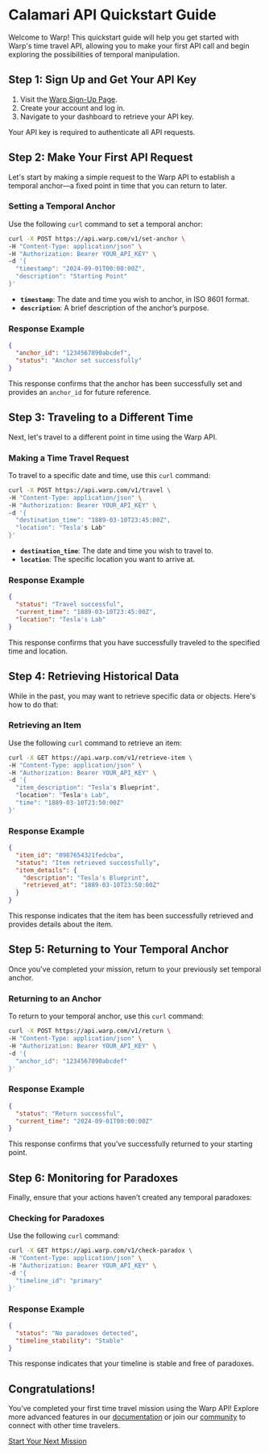 # Calamari API Quickstart Guide

Welcome to Warp! This quickstart guide will help you get started with Warp's time travel API, allowing you to make your first API call and begin exploring the possibilities of temporal manipulation.

## Step 1: Sign Up and Get Your API Key

1. Visit the [Warp Sign-Up Page](#).
2. Create your account and log in.
3. Navigate to your dashboard to retrieve your API key.

Your API key is required to authenticate all API requests.

## Step 2: Make Your First API Request

Let's start by making a simple request to the Warp API to establish a temporal anchor—a fixed point in time that you can return to later.

### Setting a Temporal Anchor

Use the following `curl` command to set a temporal anchor:

```bash
curl -X POST https://api.warp.com/v1/set-anchor \
-H "Content-Type: application/json" \
-H "Authorization: Bearer YOUR_API_KEY" \
-d '{
  "timestamp": "2024-09-01T00:00:00Z",
  "description": "Starting Point"
}'
```

- **`timestamp`**: The date and time you wish to anchor, in ISO 8601 format.
- **`description`**: A brief description of the anchor’s purpose.

### Response Example

```json
{
  "anchor_id": "1234567890abcdef",
  "status": "Anchor set successfully"
}
```

This response confirms that the anchor has been successfully set and provides an `anchor_id` for future reference.

## Step 3: Traveling to a Different Time

Next, let's travel to a different point in time using the Warp API.

### Making a Time Travel Request

To travel to a specific date and time, use this `curl` command:

```bash
curl -X POST https://api.warp.com/v1/travel \
-H "Content-Type: application/json" \
-H "Authorization: Bearer YOUR_API_KEY" \
-d '{
  "destination_time": "1889-03-10T23:45:00Z",
  "location": "Tesla's Lab"
}'
```

- **`destination_time`**: The date and time you wish to travel to.
- **`location`**: The specific location you want to arrive at.

### Response Example

```json
{
  "status": "Travel successful",
  "current_time": "1889-03-10T23:45:00Z",
  "location": "Tesla's Lab"
}
```

This response confirms that you have successfully traveled to the specified time and location.

## Step 4: Retrieving Historical Data

While in the past, you may want to retrieve specific data or objects. Here's how to do that:

### Retrieving an Item

Use the following `curl` command to retrieve an item:

```bash
curl -X GET https://api.warp.com/v1/retrieve-item \
-H "Content-Type: application/json" \
-H "Authorization: Bearer YOUR_API_KEY" \
-d '{
  "item_description": "Tesla's Blueprint",
  "location": "Tesla's Lab",
  "time": "1889-03-10T23:50:00Z"
}'
```

### Response Example

```json
{
  "item_id": "0987654321fedcba",
  "status": "Item retrieved successfully",
  "item_details": {
    "description": "Tesla's Blueprint",
    "retrieved_at": "1889-03-10T23:50:00Z"
  }
}
```

This response indicates that the item has been successfully retrieved and provides details about the item.

## Step 5: Returning to Your Temporal Anchor

Once you've completed your mission, return to your previously set temporal anchor.

### Returning to an Anchor

To return to your temporal anchor, use this `curl` command:

```bash
curl -X POST https://api.warp.com/v1/return \
-H "Content-Type: application/json" \
-H "Authorization: Bearer YOUR_API_KEY" \
-d '{
  "anchor_id": "1234567890abcdef"
}'
```

### Response Example

```json
{
  "status": "Return successful",
  "current_time": "2024-09-01T00:00:00Z"
}
```

This response confirms that you've successfully returned to your starting point.

## Step 6: Monitoring for Paradoxes

Finally, ensure that your actions haven’t created any temporal paradoxes:

### Checking for Paradoxes

Use the following `curl` command:

```bash
curl -X GET https://api.warp.com/v1/check-paradox \
-H "Content-Type: application/json" \
-H "Authorization: Bearer YOUR_API_KEY" \
-d '{
  "timeline_id": "primary"
}'
```

### Response Example

```json
{
  "status": "No paradoxes detected",
  "timeline_stability": "Stable"
}
```

This response indicates that your timeline is stable and free of paradoxes.

## Congratulations!

You’ve completed your first time travel mission using the Warp API! Explore more advanced features in our [documentation](#) or join our [community](#) to connect with other time travelers.

[Start Your Next Mission](#)
```
